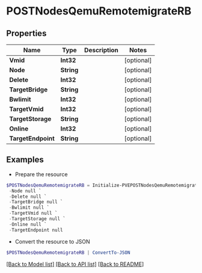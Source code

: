 # POSTNodesQemuRemotemigrateRB
## Properties

Name | Type | Description | Notes
------------ | ------------- | ------------- | -------------
**Vmid** | **Int32** |  | [optional] 
**Node** | **String** |  | [optional] 
**Delete** | **Int32** |  | [optional] 
**TargetBridge** | **String** |  | [optional] 
**Bwlimit** | **Int32** |  | [optional] 
**TargetVmid** | **Int32** |  | [optional] 
**TargetStorage** | **String** |  | [optional] 
**Online** | **Int32** |  | [optional] 
**TargetEndpoint** | **String** |  | [optional] 

## Examples

- Prepare the resource
```powershell
$POSTNodesQemuRemotemigrateRB = Initialize-PVEPOSTNodesQemuRemotemigrateRB  -Vmid null `
 -Node null `
 -Delete null `
 -TargetBridge null `
 -Bwlimit null `
 -TargetVmid null `
 -TargetStorage null `
 -Online null `
 -TargetEndpoint null
```

- Convert the resource to JSON
```powershell
$POSTNodesQemuRemotemigrateRB | ConvertTo-JSON
```

[[Back to Model list]](../README.md#documentation-for-models) [[Back to API list]](../README.md#documentation-for-api-endpoints) [[Back to README]](../README.md)

